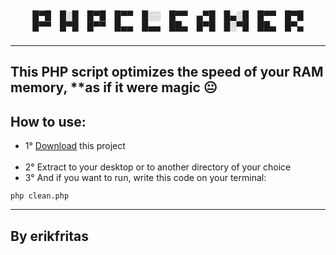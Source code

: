<h5 align="center">
█▀█ █░█ █▀█ █▀▀ █░░ █▀▀ ▄▀█ █▄░█ █▀▀ █▀█<br>
█▀▀ █▀█ █▀▀ █▄▄ █▄▄ ██▄ █▀█ █░▀█ ██▄ █▀▄
</h5>
  
<hr>

## This PHP script optimizes the speed of your RAM memory, **as if it were magic 😐

<main>
  <h2>How to use:</h2>
  <ul>
    <li>1° <a href="https://github.com/erikfritas/PHPCleaner/archive/refs/heads/main.zip" target="_blank">Download</a> this project</li>
    <br>
    <li>2° Extract to your desktop or to another directory of your choice</li>
    <li>3° And if you want to run, write this code on your terminal:</li>
  </ul>
</main>

```
php clean.php
```

<hr>

<footer>
  <h2>By erikfritas</h2>
</footer>
